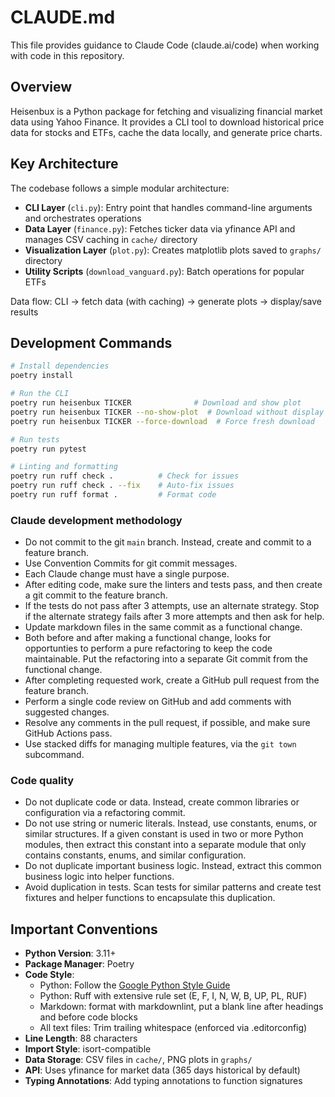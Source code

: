 # CLAUDE.md

This file provides guidance to Claude Code (claude.ai/code) when working with code in this repository.

## Overview

Heisenbux is a Python package for fetching and visualizing financial market data using Yahoo Finance. It provides a CLI tool to download historical price data for stocks and ETFs, cache the data locally, and generate price charts.

## Key Architecture

The codebase follows a simple modular architecture:

- **CLI Layer** (`cli.py`): Entry point that handles command-line arguments and orchestrates operations
- **Data Layer** (`finance.py`): Fetches ticker data via yfinance API and manages CSV caching in `cache/` directory
- **Visualization Layer** (`plot.py`): Creates matplotlib plots saved to `graphs/` directory
- **Utility Scripts** (`download_vanguard.py`): Batch operations for popular ETFs

Data flow: CLI → fetch data (with caching) → generate plots → display/save results

## Development Commands

```bash
# Install dependencies
poetry install

# Run the CLI
poetry run heisenbux TICKER              # Download and show plot
poetry run heisenbux TICKER --no-show-plot  # Download without display
poetry run heisenbux TICKER --force-download  # Force fresh download

# Run tests
poetry run pytest

# Linting and formatting
poetry run ruff check .          # Check for issues
poetry run ruff check . --fix    # Auto-fix issues
poetry run ruff format .         # Format code
```

### Claude development methodology

- Do not commit to the git `main` branch. Instead, create and commit to a feature branch.
- Use Convention Commits for git commit messages.
- Each Claude change must have a single purpose.
- After editing code, make sure the linters and tests pass, and then create a git commit to the feature branch.
- If the tests do not pass after 3 attempts, use an alternate strategy. Stop if the alternate strategy fails after 3 more attempts and then ask for help.
- Update markdown files in the same commit as a functional change.
- Both before and after making a functional change, looks for opportunties to perform a pure refactoring to keep the code maintainable. Put the refactoring into a separate Git commit from the functional change.
- After completing requested work, create a GitHub pull request from the feature branch.
- Perform a single code review on GitHub and add comments with suggested changes.
- Resolve any comments in the pull request, if possible, and make sure GitHub Actions pass.
- Use stacked diffs for managing multiple features, via the `git town` subcommand.

### Code quality

- Do not duplicate code or data. Instead, create common libraries or configuration via a refactoring commit.
- Do not use string or numeric literals. Instead, use constants, enums, or similar structures. If a given constant is used in two or more Python modules, then extract this constant into a separate module that only contains constants, enums, and similar configuration.
- Do not duplicate important business logic. Instead, extract this common business logic into helper functions.
- Avoid duplication in tests. Scan tests for similar patterns and create test fixtures and helper functions to encapsulate this duplication.

## Important Conventions

- **Python Version**: 3.11+
- **Package Manager**: Poetry
- **Code Style**:
  - Python: Follow the [Google Python Style Guide](https://google.github.io/styleguide/pyguide.html)
  - Python: Ruff with extensive rule set (E, F, I, N, W, B, UP, PL, RUF)
  - Markdown: format with markdownlint, put a blank line after headings and before code blocks
  - All text files: Trim trailing whitespace (enforced via .editorconfig)
- **Line Length**: 88 characters
- **Import Style**: isort-compatible
- **Data Storage**: CSV files in `cache/`, PNG plots in `graphs/`
- **API**: Uses yfinance for market data (365 days historical by default)
- **Typing Annotations**: Add typing annotations to function signatures
